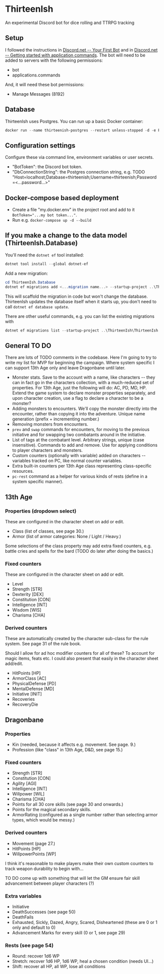 # ThirteenIsh

An experimental Discord bot for dice rolling and TTRPG tracking

## Setup

I followed the instructions in [Discord.net -- Your First Bot](https://discordnet.dev/guides/getting_started/first-bot.html) and in [Discord.net -- Getting started with application commands](https://discordnet.dev/guides/int_basics/application-commands/intro.html). The bot will need to be added to servers with the following permissions:

* bot
* applications.commands

And, it will need these bot permissions:

* Manage Messages (8192)

## Database

ThirteenIsh uses Postgres. You can run up a basic Docker container:

```powershell
docker run --name thirteenish-postgres --restart unless-stopped -d -e POSTGRES_USER=thirteenish -e POSTGRES_PASSWORD=<...password...> -p 5432:5432 postgres:16
```

## Configuration settings

Configure these via command line, environment variables or user secrets.

* "BotToken": the Discord bot token.
* "DbConnectionString": the Postgres connection string, e.g. TODO "Host=localhost;Database=thirteenish;Username=thirteenish;Password=<...password...>"

## Docker-compose based deployment

* Create a file "my.docker.env" in the project root and add to it `BotToken="...my bot token..."`.
* Run e.g. `docker-compose up -d --build`

## If you make a change to the data model (ThirteenIsh.Database)

You'll need the `dotnet ef` tool installed:

```powershell
dotnet tool install --global dotnet-ef
```

Add a new migration:

```powershell
cd ThirteenIsh.Database
dotnet ef migrations add <...migration name...> --startup-project ..\ThirteenIsh\ThirteenIsh.csproj
```

This will scaffold the migration in code but won't change the database. ThirteenIsh updates the database itself when it starts up, you don't need to call `dotnet ef database update`.

There are other useful commands, e.g. you can list the existing migrations with

```powershell
dotnet ef migrations list --startup-project ..\ThirteenIsh\ThirteenIsh.csproj
```

## General TO DO

There are lots of TODO comments in the codebase. Here I'm going to try to write my list for MVP for beginning the campaign. Where system specific I can support 13th Age only and leave Dragonbane until later.

* Monster stats. Save to the account with a name, like characters -- they can in fact go in the characters collection, with a much-reduced set of properties. For 13th Age, just the following will do: AC, PD, MD, HP. Extend the game system to declare monster properties separately, and upon character creation, use a flag to declare a character to be a monster?
* Adding monsters to encounters. We'll copy the monster directly into the encounter, rather than copying it into the adventure. Unique name generation (prefix + incrementing number.)
* Removing monsters from encounters.
* `prev` and `swap` commands for encounters, for moving to the previous initiative and for swapping two combatants around in the initiative.
* List of tags at the combatant level. Arbitrary strings, unique (case insensitive). Commands to add and remove. Use for applying conditions to player characters and monsters.
* Custom counters (optionally with variable) added on characters -- variables tracked on PC, like normal counter variables.
* Extra built-in counters per 13th Age class representing class-specific resources.
* `pc-rest` command as a helper for various kinds of rests (define in a system specific manner).

## 13th Age

### Properties (dropdown select)

These are configured in the character sheet on add or edit.

* Class (list of classes, see page 30.)
* Armor (list of armor categories: None / Light / Heavy.)

Some selections of the class property may add extra fixed counters, e.g. battle cries and spells for the bard (TODO do later after doing the basics.)

### Fixed counters

These are configured in the character sheet on add or edit.

* Level
* Strength \[STR\]
* Dexterity \[DEX\]
* Constitution \[CON\]
* Intelligence \[INT\]
* Wisdom \[WIS\]
* Charisma \[CHA\]

### Derived counters

These are automatically created by the character sub-class for the rule system. See page 31 of the rule book.

Should I allow for ad hoc modifier counters for all of these? To account for magic items, feats etc. I could also present that easily in the character sheet add/edit.

* HitPoints \[HP\]
* ArmorClass \[AC\]
* PhysicalDefense \[PD\]
* MentalDefense \[MD\]
* Initiative \[INIT\]
* Recoveries
* RecoveryDie

## Dragonbane

### Properties

* Kin (needed, because it affects e.g. movement. See page. 9.)
* Profession (like "class" in 13th Age, D&D, see page 15.)

### Fixed counters

* Strength \[STR\]
* Constitution \[CON\]
* Agility \[AGI\]
* Intelligence \[INT\]
* Willpower \[WIL\]
* Charisma \[CHA\]
* Points for all 30 core skills (see page 30 and onwards.)
* Points for the magical secondary skills.
* ArmorRating (configured as a single number rather than selecting armor types, which would be messy.)

### Derived counters

* Movement (page 27.)
* HitPoints \[HP\]
* WillpowerPoints \[WP\]

I think it's reasonable to make players make their own custom counters to track weapon durability to begin with...

TO DO come up with something that will let the GM ensure fair skill advancement between player characters (?)

### Extra variables

* Initiative
* DeathSuccesses (see page 50)
* DeathFails
* Exhausted, Sickly, Dazed, Angry, Scared, Disheartened (these are 0 or 1 only and default to 0)
* Advancement Marks for every skill (0 or 1, see page 29)

### Rests (see page 54)

* Round: recover 1d6 WP
* Stretch: recover 1d6 HP, 1d6 WP, heal a chosen condition (needs UI...)
* Shift: recover all HP, all WP, lose all conditions
